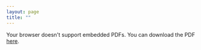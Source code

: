 ```yaml
---
layout: page
title: ""
---
```


<object data="assets/Ditmore_CV_8.29.23.pdf" type="application/pdf" width="100%" height="600px">
  <p>Your browser doesn't support embedded PDFs. You can download the PDF <a href="www.tylerditmore.com/assets/Ditmore_CV_8.29.23.pdf">here</a>.</p>
</object>
